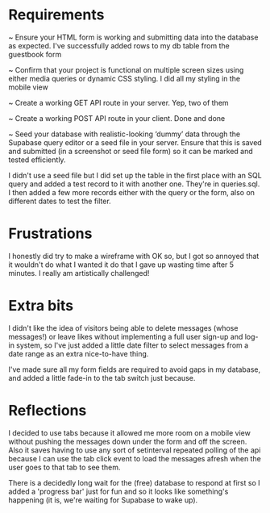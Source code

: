 # Requirements

~ Ensure your HTML form is working and submitting data into the database as expected.
I've successfully added rows to my db table from the guestbook form

~ Confirm that your project is functional on multiple screen sizes using either media queries or dynamic CSS styling.
I did all my styling in the mobile view

~ Create a working GET API route in your server.
Yep, two of them

~ Create a working POST API route in your client.
Done and done

~ Seed your database with realistic-looking ‘dummy’ data through the Supabase query editor or a seed file in your server. Ensure that this is saved and submitted (in a screenshot or seed file form) so it can be marked and tested efficiently.

I didn't use a seed file but I did set up the table in the first place with an SQL query and added a test record to it with another one. They're in queries.sql. I then added a few more records either with the query or the form, also on different dates to test the filter.

# Frustrations

I honestly did try to make a wireframe with OK so, but I got so annoyed that it wouldn't do what I wanted it do that I gave up wasting time after 5 minutes. I really am artistically challenged!

# Extra bits

I didn't like the idea of visitors being able to delete messages (whose messages!) or leave likes without implementing a full user sign-up and log-in system, so I've just added a little date filter to select messages from a date range as an extra nice-to-have thing.

I've made sure all my form fields are required to avoid gaps in my database, and added a little fade-in to the tab switch just because.

# Reflections

I decided to use tabs because it allowed me more room on a mobile view without pushing the messages down under the form and off the screen. Also it saves having to use any sort of setinterval repeated polling of the api because I can use the tab click event to load the messages afresh when the user goes to that tab to see them.

There is a decidedly long wait for the (free) database to respond at first so I added a 'progress bar' just for fun and so it looks like something's happening (it is, we're waiting for Supabase to wake up).
